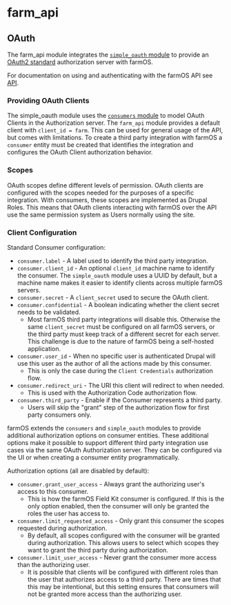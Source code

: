 # farm_api

## OAuth

The farm_api module integrates the [`simple_oauth` module](https://www.drupal.org/project/simple_oauth)
to provide an [OAuth2 standard](https://oauth.net/2/) authorization server with
farmOS.

For documentation on using and authenticating with the farmOS API see
[API](/api).

### Providing OAuth Clients

The simple_oauth module uses the [`consumers` module](https://www.drupal.org/project/consumers)
to model OAuth Clients in the Authorization server. The `farm_api` module
provides a default client with `client_id = farm`. This can be used for
general usage of the API, but comes with limitations. To create a third party
integration with farmOS a `consumer` entity must be created that identifies
the integration and configures the OAuth Client authorization behavior.

### Scopes

OAuth scopes define different levels of permission. OAuth clients are
configured with the scopes needed for the purposes of a specific integration.
With consumers, these scopes are implemented as Drupal Roles. This means that
OAuth clients interacting with farmOS over the API use the same permission
system as Users normally using the site.

### Client Configuration

Standard Consumer configuration:

- `consumer.label` - A label used to identify the third party integration.
- `consumer.client_id` - An optional `client_id` machine name to identify the
 consumer. The `simple_oauth` module uses a UUID by default, but a machine
 name makes it easier to identify clients across multiple farmOS servers.
- `consumer.secret` - A `client_secret` used to secure the OAuth client.
- `consumer.confidential` - A boolean indicating whether the client secret
 needs to be validated.
    - Most farmOS third party integrations will disable this. Otherwise the
     same `client_secret` must be configured on all farmOS servers, or the
     third party must keep track of a different secret for each server. This
     challenge is due to the nature of farmOS being a self-hosted application.
- `consumer.user_id` - When no specific user is authenticated Drupal will use
 this user as the author of all the actions made by this consumer.
    - This is only the case during the `Client Credentials` authorization flow.
- `consumer.redirect_uri` - The URI this client will redirect to when needed.
    - This is used with the Authorization Code authorization flow.
- `consumer.third_party` - Enable if the Consumer represents a third party.
    - Users will skip the "grant" step of the authorization flow for first
     party consumers only.

farmOS extends the `consumers` and `simple_oauth` modules to provide
additional authorization options on consumer entities. These additional options
make it possible to support different third party integration use cases via
the same OAuth Authorization server. They can be configured via the UI or
when creating a consumer entity programmatically.

Authorization options (all are disabled by default):

- `consumer.grant_user_access` - Always grant the authorizing user's access
 to this consumer.
    - This is how the farmOS Field Kit consumer is configured. If this is the
     only option enabled, then the consumer will only be granted the roles
     the user has access to.
- `consumer.limit_requested_access` - Only grant this consumer the scopes
 requested during authorization.
    - By default, all scopes configured with the consumer will be granted
     during authorization. This allows users to select which scopes they want
     to grant the third party during authorization.
- `consumer.limit_user_access` - Never grant the consumer more access than
 the authorizing user.
    - It is possible that clients will be configured with different roles
     than the user that authorizes access to a third party. There are times
     that this may be intentional, but this setting ensures that consumers
     will not be granted more access than the authorizing user.
